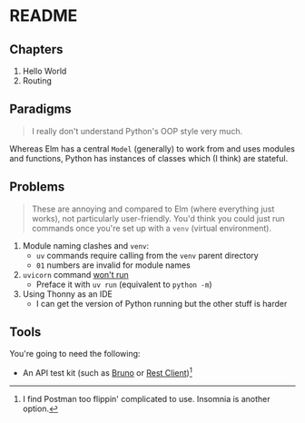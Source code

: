 # README

## Chapters

1. Hello World
2. Routing


## Paradigms

> I really don't understand Python's OOP style very much.

Whereas Elm has a central `Model` (generally) to work from and uses modules and functions, Python has instances of classes which (I think) are stateful.


## Problems

> These are annoying and compared to Elm (where everything just works), not particularly user-friendly. You'd think you could just run commands once you're set up with a `venv` (virtual environment).

1. Module naming clashes and `venv`:
    - `uv` commands require calling from the `venv` parent directory
    - `01` numbers are invalid for module names
2. `uvicorn` command [won't run](https://stackoverflow.com/a/69322150)
    - Preface it with `uv run` (equivalent to `python -m`)
3. Using Thonny as an IDE
    - I can get the version of Python running but the other stuff is harder


## Tools

You're going to need the following:

- An API test kit (such as [Bruno](https://www.usebruno.com/) or [Rest Client](https://marketplace.visualstudio.com/items?itemName=humao.rest-client))[^1]


[^1]: I find Postman too flippin' complicated to use. Insomnia is another option.
